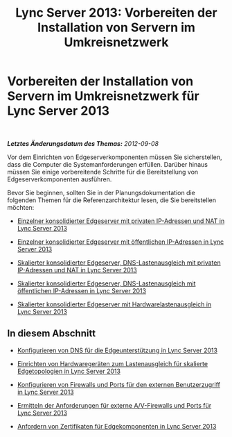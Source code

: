 ﻿---
title: 'Lync Server 2013: Vorbereiten der Installation von Servern im Umkreisnetzwerk'
TOCTitle: Vorbereiten der Installation von Servern im Umkreisnetzwerk
ms:assetid: 5e6c457a-f964-4ef7-a709-97abda9c673a
ms:mtpsurl: https://technet.microsoft.com/de-de/library/Gg398416(v=OCS.15)
ms:contentKeyID: 49294147
ms.date: 05/19/2016
mtps_version: v=OCS.15
ms.translationtype: HT
---

# Vorbereiten der Installation von Servern im Umkreisnetzwerk für Lync Server 2013

 

_**Letztes Änderungsdatum des Themas:** 2012-09-08_

Vor dem Einrichten von Edgeserverkomponenten müssen Sie sicherstellen, dass die Computer die Systemanforderungen erfüllen. Darüber hinaus müssen Sie einige vorbereitende Schritte für die Bereitstellung von Edgeserverkomponenten ausführen.

Bevor Sie beginnen, sollten Sie in der Planungsdokumentation die folgenden Themen für die Referenzarchitektur lesen, die Sie bereitstellen möchten:

  - [Einzelner konsolidierter Edgeserver mit privaten IP-Adressen und NAT in Lync Server 2013](lync-server-2013-single-consolidated-edge-with-private-ip-addresses-and-nat.md)

  - [Einzelner konsolidierter Edgeserver mit öffentlichen IP-Adressen in Lync Server 2013](lync-server-2013-single-consolidated-edge-with-public-ip-addresses.md)

  - [Skalierter konsolidierter Edgeserver, DNS-Lastenausgleich mit privaten IP-Adressen und NAT in Lync Server 2013](lync-server-2013-scaled-consolidated-edge-dns-load-balancing-with-private-ip-addresses-using-nat.md)

  - [Skalierter konsolidierter Edgeserver, DNS-Lastenausgleich mit öffentlichen IP-Adressen in Lync Server 2013](lync-server-2013-scaled-consolidated-edge-dns-load-balancing-with-public-ip-addresses.md)

  - [Skalierter konsolidierter Edgeserver mit Hardwarelastenausgleich in Lync Server 2013](lync-server-2013-scaled-consolidated-edge-with-hardware-load-balancers.md)

## In diesem Abschnitt

  - [Konfigurieren von DNS für die Edgeunterstützung in Lync Server 2013](lync-server-2013-configure-dns-for-edge-support.md)

  - [Einrichten von Hardwaregeräten zum Lastenausgleich für skalierte Edgetopologien in Lync Server 2013](lync-server-2013-set-up-hardware-load-balancers-for-scaled-edge-topologies.md)

  - [Konfigurieren von Firewalls und Ports für den externen Benutzerzugriff in Lync Server 2013](lync-server-2013-configure-firewalls-and-ports-for-external-user-access.md)

  - [Ermitteln der Anforderungen für externe A/V-Firewalls und Ports für Lync Server 2013](lync-server-2013-determine-external-a-v-firewall-and-port-requirements.md)

  - [Anfordern von Zertifikaten für Edgekomponenten in Lync Server 2013](lync-server-2013-request-certificates-for-edge-components.md)

